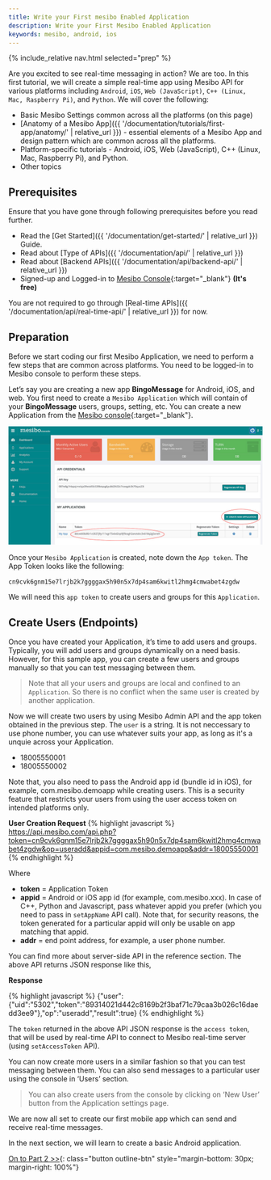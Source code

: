 ```yaml
---
title: Write your First mesibo Enabled Application
description: Write your First Mesibo Enabled Application
keywords: mesibo, android, ios
---
```

{% include_relative nav.html selected="prep" %}

Are you excited to see real-time messaging in action? We are too. In this first tutorial, we will create a simple real-time app using Mesibo API for various platforms including `Android`, `iOS`, `Web (JavaScript)`, `C++ (Linux, Mac, Raspberry Pi)`, and `Python`. We will cover the following:

 - Basic Mesibo Settings common across all the platforms (on this page)
 - [Anatomy of a Mesibo App]({{ '/documentation/tutorials/first-app/anatomy/' | relative_url }}) - essential elements of a Mesibo App and design pattern which are common across all the platforms.
 - Platform-specific tutorials - Android, iOS, Web (JavaScript), C++ (Linux, Mac, Raspberry Pi), and Python.
 - Other topics

## Prerequisites
Ensure that you have gone through following prerequisites before you read further.

- Read the [Get Started]({{ '/documentation/get-started/' | relative_url }}) Guide.
- Read about [Type of APIs]({{ '/documentation/api/' | relative_url }})
- Read about [Backend APIs]({{ '/documentation/api/backend-api/' | relative_url }})
- Signed-up and Logged-in to [Mesibo Console](https://mesibo.com/console){:target="_blank"} **(It's free)**

You are not required to go through [Real-time APIs]({{ '/documentation/api/real-time-api/' | relative_url }}) for now.

## Preparation

Before we start coding our first Mesibo Application, we need to perform a few steps that are common across platforms. You need to be logged-in to Mesibo console to perform these steps. 

Let’s say you are creating a new app **BingoMessage** for Android, iOS, and web. You first need to create a `Mesibo Application` which will contain of your **BingoMessage**  users, groups, setting, etc. You can create a new Application from the [Mesibo console](https://mesibo.com/console){:target="_blank"}. 

![mesibo-api-key](images/app-token.jpg)

Once your `Mesibo Application` is created, note down the `App token`. The App Token looks like the following:

    cn9cvk6gnm15e7lrjb2k7ggggax5h90n5x7dp4sam6kwitl2hmg4cmwabet4zgdw

We will need this `app token` to create users and groups for this `Application`. 


## Create Users (Endpoints)

Once you have created your Application, it’s time to add users and groups.  Typically, you will add users and groups dynamically on a need basis. However, for this sample app, you can create a few users and groups manually so that you can test messaging between them.

> Note that all your users and groups are local and confined to an `Application`. So there is no conflict when the same user is created by another application.

Now we will create two users by using Mesibo Admin API and the app token obtained in the previous step. The `user` is a string. It is not neccessary to use phone number, you can use whatever suits your app, as long as it's a unquie across your Application. 

- 18005550001
- 18005550002

Note that, you also need to pass the Android app id (bundle id in iOS), for example, com.mesibo.demoapp while creating users. This is a security feature that restricts your users from using the user access token on intended platforms only. 

**User Creation Request**
{% highlight javascript %}
https://api.mesibo.com/api.php?token=cn9cvk6gnm15e7lrjb2k7ggggax5h90n5x7dp4sam6kwitl2hmg4cmwabet4zgdw&op=useradd&appid=com.mesibo.demoapp&addr=18005550001
{% endhighlight %}

Where  
- **token** = Application Token
- **appid** = Android or iOS app id (for example, com.mesibo.xxx). In case of C++, Python and Javascript, pass whatever appid you prefer (which you need to pass in `setAppName` API call). Note that, for security reasons, the token generated for a particular appid will only be usable on app matching that appid. 
- **addr** = end point address, for example, a user phone number.

You can find more about server-side API in the reference section. The above API returns JSON response like this,

**Response**

{% highlight javascript %}
{"user":{"uid":"5302","token":"89314021d442c8169b2f3baf71c79caa3b026c16daedd3ee9"},"op":"useradd","result":true}
{% endhighlight %}

The `token` returned in the above API JSON response is the `access token`, that will be used by real-time API to connect to Mesibo real-time server (using `setAccessToken` API).

You can now create more users in a similar fashion so that you can test messaging between them. You can also send messages to a particular user using the console in ‘Users’ section.

> You can also create users from the console by clicking on ‘New User’ button from the Application settings page.

We are now all set to create our first mobile app which can send and receive real-time messages.

In the next section, we will learn to create a basic Android application. 

[On to Part 2 >>](anatomy.md){: class="button outline-btn" style="margin-bottom: 30px; margin-right: 100%"}
